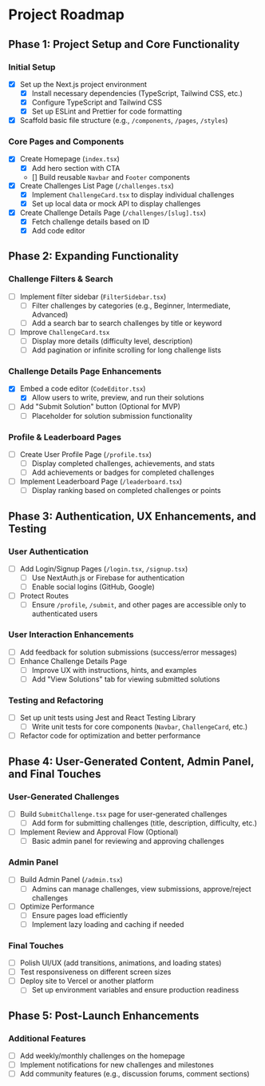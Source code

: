 # Project Roadmap

## Phase 1: Project Setup and Core Functionality

### Initial Setup
- [x] Set up the Next.js project environment
  - [x] Install necessary dependencies (TypeScript, Tailwind CSS, etc.)
  - [x] Configure TypeScript and Tailwind CSS
  - [x] Set up ESLint and Prettier for code formatting
- [x] Scaffold basic file structure (e.g., `/components`, `/pages`, `/styles`)

### Core Pages and Components
- [x] Create Homepage (`index.tsx`)
  - [x] Add hero section with CTA
  - [] Build reusable `Navbar` and `Footer` components
- [x] Create Challenges List Page (`/challenges.tsx`)
  - [x] Implement `ChallengeCard.tsx` to display individual challenges
  - [x] Set up local data or mock API to display challenges
- [x] Create Challenge Details Page (`/challenges/[slug].tsx`)
  - [x] Fetch challenge details based on ID
  - [x] Add code editor

## Phase 2: Expanding Functionality

### Challenge Filters & Search
- [ ] Implement filter sidebar (`FilterSidebar.tsx`)
  - [ ] Filter challenges by categories (e.g., Beginner, Intermediate, Advanced)
  - [ ] Add a search bar to search challenges by title or keyword
- [ ] Improve `ChallengeCard.tsx`
  - [ ] Display more details (difficulty level, description)
  - [ ] Add pagination or infinite scrolling for long challenge lists

### Challenge Details Page Enhancements
- [x] Embed a code editor (`CodeEditor.tsx`)
  - [x] Allow users to write, preview, and run their solutions
- [ ] Add "Submit Solution" button (Optional for MVP)
  - [ ] Placeholder for solution submission functionality

### Profile & Leaderboard Pages
- [ ] Create User Profile Page (`/profile.tsx`)
  - [ ] Display completed challenges, achievements, and stats
  - [ ] Add achievements or badges for completed challenges
- [ ] Implement Leaderboard Page (`/leaderboard.tsx`)
  - [ ] Display ranking based on completed challenges or points

## Phase 3: Authentication, UX Enhancements, and Testing

### User Authentication
- [ ] Add Login/Signup Pages (`/login.tsx`, `/signup.tsx`)
  - [ ] Use NextAuth.js or Firebase for authentication
  - [ ] Enable social logins (GitHub, Google)
- [ ] Protect Routes
  - [ ] Ensure `/profile`, `/submit`, and other pages are accessible only to authenticated users

### User Interaction Enhancements
- [ ] Add feedback for solution submissions (success/error messages)
- [ ] Enhance Challenge Details Page
  - [ ] Improve UX with instructions, hints, and examples
  - [ ] Add "View Solutions" tab for viewing submitted solutions

### Testing and Refactoring
- [ ] Set up unit tests using Jest and React Testing Library
  - [ ] Write unit tests for core components (`Navbar`, `ChallengeCard`, etc.)
- [ ] Refactor code for optimization and better performance

## Phase 4: User-Generated Content, Admin Panel, and Final Touches

### User-Generated Challenges
- [ ] Build `SubmitChallenge.tsx` page for user-generated challenges
  - [ ] Add form for submitting challenges (title, description, difficulty, etc.)
- [ ] Implement Review and Approval Flow (Optional)
  - [ ] Basic admin panel for reviewing and approving challenges

### Admin Panel
- [ ] Build Admin Panel (`/admin.tsx`)
  - [ ] Admins can manage challenges, view submissions, approve/reject challenges
- [ ] Optimize Performance
  - [ ] Ensure pages load efficiently
  - [ ] Implement lazy loading and caching if needed

### Final Touches
- [ ] Polish UI/UX (add transitions, animations, and loading states)
- [ ] Test responsiveness on different screen sizes
- [ ] Deploy site to Vercel or another platform
  - [ ] Set up environment variables and ensure production readiness

## Phase 5: Post-Launch Enhancements

### Additional Features
- [ ] Add weekly/monthly challenges on the homepage
- [ ] Implement notifications for new challenges and milestones
- [ ] Add community features (e.g., discussion forums, comment sections)

